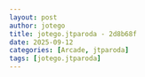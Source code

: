 ```yaml
---
layout: post
author: jotego
title: jotego.jtparoda - 2d8b68f
date: 2025-09-12
categories: [Arcade, jtparoda]
tags: [jotego.jtparoda]
---
```


